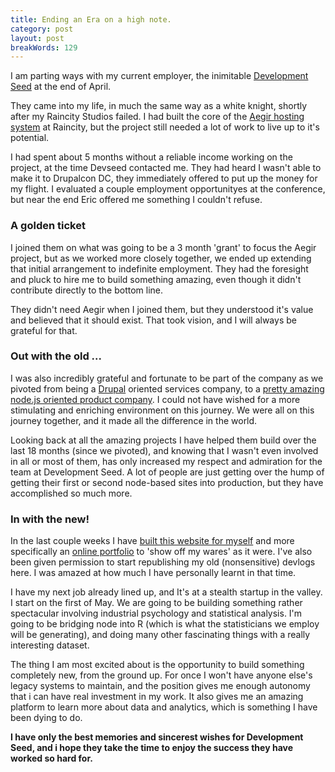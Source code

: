 ```yaml
---
title: Ending an Era on a high note.
category: post
layout: post
breakWords: 129
---
```

I am parting ways with my current employer, the inimitable [Development Seed](http://developmentseed.org) at the end of April.

They came into my life, in much the same way as a white knight, shortly after my Raincity Studios failed. I had built the core of the [Aegir hosting system](http://aegirproject.org) at Raincity, but the project still needed a lot of work to live up to it's potential. 

I had spent about 5 months without a reliable income working on the project, at the time Devseed contacted me. They had heard I wasn't able to make it to Drupalcon DC, they immediately offered to put up the money for my flight. I evaluated a couple employment opportunityes at the conference, but near the end Eric offered me something I couldn't refuse. 

### A golden ticket

I joined them on what was going to be a 3 month 'grant' to focus the Aegir project, but as we worked more closely together, we ended up extending that initial arrangement to indefinite employment. They had the foresight and pluck to hire me to build something amazing, even though it didn't contribute directly to the bottom line.

They didn't need Aegir when I joined them, but they understood it's value and believed that it should exist. That took vision, and I will always be grateful for that.

### Out with the old ...

I was also incredibly grateful and fortunate to be part of the company as we pivoted from being a [Drupal](http://drupal.org) oriented services company, to a [pretty amazing node.js oriented product company](http://mapbox.com). I could not have wished for a more stimulating and enriching environment on this journey. We were all on this journey together, and it made all the difference in the world.

Looking back at all the amazing projects I have helped them build over the last 18 months (since we pivoted), and knowing that I wasn't even involved in all or most of them, has only increased my respect and admiration for the team at Development Seed. A lot of people are just getting over the hump of getting their first or second node-based sites into production, but they have accomplished so much more.

### In with the new!

In the last couple weeks I have [built this website for myself](http://daemon.co.za/2012/04/returning-to-the-fold) and more specifically an [online portfolio](http://daemon.co.za/portfolio) to 'show off my wares' as it were. I've also been given permission to start republishing my old (nonsensitive) devlogs here. I was amazed at how much I have personally learnt in that time. 

I have my next job already lined up, and It's at a stealth startup in the valley. I start on the first of May. We are going to be building something rather spectacular involving industrial psychology and statistical analysis. I'm going to be bridging node into R (which is what the statisticians we employ will be generating), and doing many other fascinating things with a really interesting dataset.

The thing I am most excited about is the opportunity to build something completely new, from the ground up. For once I won't have anyone else's legacy systems to maintain, and the position gives me enough autonomy that i can have real investment in my work. It also gives me an amazing platform to learn more about data and analytics, which is something I have been dying to do.

__I have only the best memories and sincerest wishes for Development Seed, and i hope they take the time to enjoy the success they have worked so hard for.__

